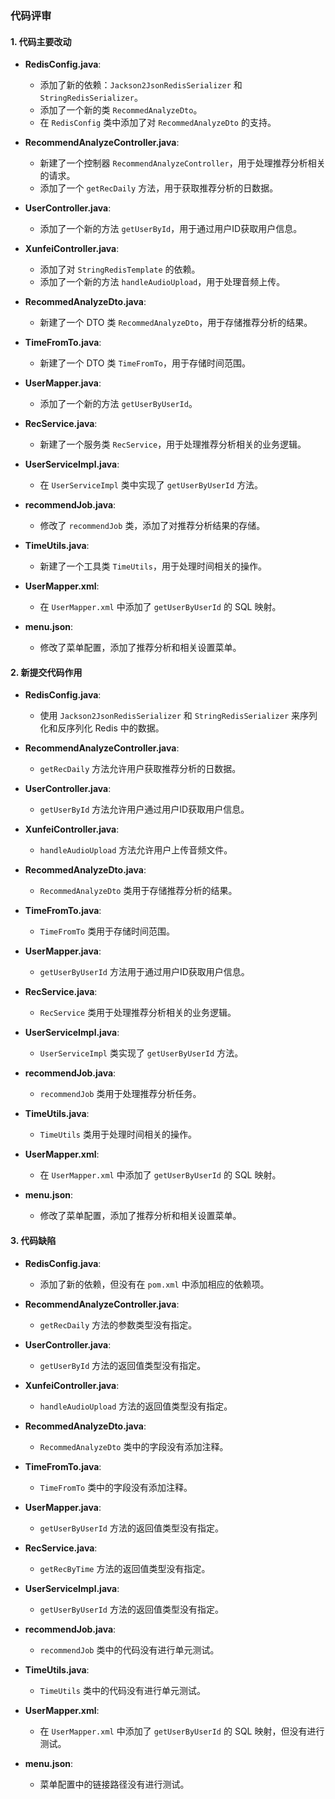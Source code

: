 ### 代码评审

#### 1. 代码主要改动

- **RedisConfig.java**:
  - 添加了新的依赖：`Jackson2JsonRedisSerializer` 和 `StringRedisSerializer`。
  - 添加了一个新的类 `RecommedAnalyzeDto`。
  - 在 `RedisConfig` 类中添加了对 `RecommedAnalyzeDto` 的支持。

- **RecommendAnalyzeController.java**:
  - 新建了一个控制器 `RecommendAnalyzeController`，用于处理推荐分析相关的请求。
  - 添加了一个 `getRecDaily` 方法，用于获取推荐分析的日数据。

- **UserController.java**:
  - 添加了一个新的方法 `getUserById`，用于通过用户ID获取用户信息。

- **XunfeiController.java**:
  - 添加了对 `StringRedisTemplate` 的依赖。
  - 添加了一个新的方法 `handleAudioUpload`，用于处理音频上传。

- **RecommedAnalyzeDto.java**:
  - 新建了一个 DTO 类 `RecommedAnalyzeDto`，用于存储推荐分析的结果。

- **TimeFromTo.java**:
  - 新建了一个 DTO 类 `TimeFromTo`，用于存储时间范围。

- **UserMapper.java**:
  - 添加了一个新的方法 `getUserByUserId`。

- **RecService.java**:
  - 新建了一个服务类 `RecService`，用于处理推荐分析相关的业务逻辑。

- **UserServiceImpl.java**:
  - 在 `UserServiceImpl` 类中实现了 `getUserByUserId` 方法。

- **recommendJob.java**:
  - 修改了 `recommendJob` 类，添加了对推荐分析结果的存储。

- **TimeUtils.java**:
  - 新建了一个工具类 `TimeUtils`，用于处理时间相关的操作。

- **UserMapper.xml**:
  - 在 `UserMapper.xml` 中添加了 `getUserByUserId` 的 SQL 映射。

- **menu.json**:
  - 修改了菜单配置，添加了推荐分析和相关设置菜单。

#### 2. 新提交代码作用

- **RedisConfig.java**:
  - 使用 `Jackson2JsonRedisSerializer` 和 `StringRedisSerializer` 来序列化和反序列化 Redis 中的数据。

- **RecommendAnalyzeController.java**:
  - `getRecDaily` 方法允许用户获取推荐分析的日数据。

- **UserController.java**:
  - `getUserById` 方法允许用户通过用户ID获取用户信息。

- **XunfeiController.java**:
  - `handleAudioUpload` 方法允许用户上传音频文件。

- **RecommedAnalyzeDto.java**:
  - `RecommedAnalyzeDto` 类用于存储推荐分析的结果。

- **TimeFromTo.java**:
  - `TimeFromTo` 类用于存储时间范围。

- **UserMapper.java**:
  - `getUserByUserId` 方法用于通过用户ID获取用户信息。

- **RecService.java**:
  - `RecService` 类用于处理推荐分析相关的业务逻辑。

- **UserServiceImpl.java**:
  - `UserServiceImpl` 类实现了 `getUserByUserId` 方法。

- **recommendJob.java**:
  - `recommendJob` 类用于处理推荐分析任务。

- **TimeUtils.java**:
  - `TimeUtils` 类用于处理时间相关的操作。

- **UserMapper.xml**:
  - 在 `UserMapper.xml` 中添加了 `getUserByUserId` 的 SQL 映射。

- **menu.json**:
  - 修改了菜单配置，添加了推荐分析和相关设置菜单。

#### 3. 代码缺陷

- **RedisConfig.java**:
  - 添加了新的依赖，但没有在 `pom.xml` 中添加相应的依赖项。

- **RecommendAnalyzeController.java**:
  - `getRecDaily` 方法的参数类型没有指定。

- **UserController.java**:
  - `getUserById` 方法的返回值类型没有指定。

- **XunfeiController.java**:
  - `handleAudioUpload` 方法的返回值类型没有指定。

- **RecommedAnalyzeDto.java**:
  - `RecommedAnalyzeDto` 类中的字段没有添加注释。

- **TimeFromTo.java**:
  - `TimeFromTo` 类中的字段没有添加注释。

- **UserMapper.java**:
  - `getUserByUserId` 方法的返回值类型没有指定。

- **RecService.java**:
  - `getRecByTime` 方法的返回值类型没有指定。

- **UserServiceImpl.java**:
  - `getUserByUserId` 方法的返回值类型没有指定。

- **recommendJob.java**:
  - `recommendJob` 类中的代码没有进行单元测试。

- **TimeUtils.java**:
  - `TimeUtils` 类中的代码没有进行单元测试。

- **UserMapper.xml**:
  - 在 `UserMapper.xml` 中添加了 `getUserByUserId` 的 SQL 映射，但没有进行测试。

- **menu.json**:
  - 菜单配置中的链接路径没有进行测试。